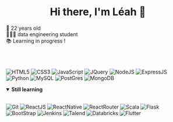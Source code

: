 <h1 align="center">Hi there, I'm Léah 👋</h1>

:birthday: 22 years old  
👩🏽‍💻 data engineering student  
:books: Learning in progress !

<br/>
<br/>

![HTML5](https://img.shields.io/badge/HTML5-E34F26?style=for-the-badge&logo=html5&logoColor=white)
![CSS3](https://img.shields.io/badge/CSS3-1572B6?style=for-the-badge&logo=css3&logoColor=white)
![JavaScript](https://img.shields.io/badge/JavaScript-F7DF1E?style=for-the-badge&logo=javascript&logoColor=black)
![JQuery](https://img.shields.io/badge/jQuery-0769AD?style=for-the-badge&logo=jquery&logoColor=white)
![NodeJS](https://img.shields.io/badge/Node.js-43853D?style=for-the-badge&logo=node.js&logoColor=white)
![ExpressJS](https://img.shields.io/badge/Express.js-404D59?style=for-the-badge)
![Python](https://img.shields.io/badge/Python-14354C?style=for-the-badge&logo=python&logoColor=white)
![MySQL](https://img.shields.io/badge/MySQL-00000F?style=for-the-badge&logo=mysql&logoColor=white)
![PostGres](https://img.shields.io/badge/PostgreSQL-316192?style=for-the-badge&logo=postgresql&logoColor=white)
![MongoDB](https://img.shields.io/badge/MongoDB-4EA94B?style=for-the-badge&logo=mongodb&logoColor=white)  

<details open>
  <summary><strong>Still learning</strong></summary>
  <br>

  ![Git](https://img.shields.io/badge/GIT-E44C30?style=for-the-badge&logo=git&logoColor=white)
  ![ReactJS](https://img.shields.io/badge/React-20232A?style=for-the-badge&logo=react&logoColor=61DAFB)
  ![ReactNative](https://img.shields.io/badge/React_Native-20232A?style=for-the-badge&logo=react&logoColor=61DAFB)
  ![ReactRouter](https://img.shields.io/badge/React_Router-CA4245?style=for-the-badge&logo=react-router&logoColor=white)
  ![Scala](https://img.shields.io/badge/Scala-DC322F?style=for-the-badge&logo=scala&logoColor=white)
  ![Flask](https://img.shields.io/badge/Flask-000000?style=for-the-badge&logo=flask&logoColor=white)
  ![BootStrap](https://img.shields.io/badge/Bootstrap-563D7C?style=for-the-badge&logo=bootstrap&logoColor=white)
  ![Jenkins](https://img.shields.io/badge/Jenkins-D24939?style=for-the-badge&logo=Jenkins&logoColor=white)
  ![Talend](https://img.shields.io/badge/Talend-FF6D70?style=for-the-badge&logo=Talend&logoColor=white)
  ![Databricks](https://img.shields.io/badge/Databricks-FF3621?style=for-the-badge&logo=Databricks&logoColor=white)
  ![Flutter](https://img.shields.io/badge/Flutter-02569B?style=for-the-badge&logo=flutter&logoColor=white)
  
</details>  




<!--
**leaahh/leaahh** is a ✨ _special_ ✨ repository because its `README.md` (this file) appears on your GitHub profile.

Here are some ideas to get you started:

- 🔭 I’m currently working on ...
- 🌱 I’m currently learning ...
- 👯 I’m looking to collaborate on ...
- 🤔 I’m looking for help with ...
- 💬 Ask me about ...
- 📫 How to reach me: ...
- 😄 Pronouns: ...
- ⚡ Fun fact: ...
-->
